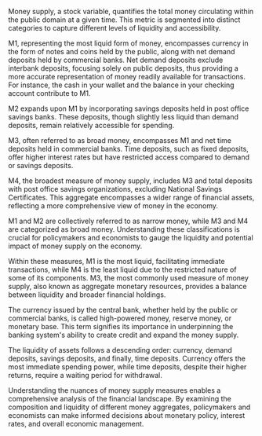 Money supply, a stock variable, quantifies the total money circulating within the public domain at a given time. This metric is segmented into distinct categories to capture different levels of liquidity and accessibility.

M1, representing the most liquid form of money, encompasses currency in the form of notes and coins held by the public, along with net demand deposits held by commercial banks. Net demand deposits exclude interbank deposits, focusing solely on public deposits, thus providing a more accurate representation of money readily available for transactions. For instance, the cash in your wallet and the balance in your checking account contribute to M1.

M2 expands upon M1 by incorporating savings deposits held in post office savings banks. These deposits, though slightly less liquid than demand deposits, remain relatively accessible for spending.

M3, often referred to as broad money, encompasses M1 and net time deposits held in commercial banks. Time deposits, such as fixed deposits, offer higher interest rates but have restricted access compared to demand or savings deposits.

M4, the broadest measure of money supply, includes M3 and total deposits with post office savings organizations, excluding National Savings Certificates. This aggregate encompasses a wider range of financial assets, reflecting a more comprehensive view of money in the economy.

M1 and M2 are collectively referred to as narrow money, while M3 and M4 are categorized as broad money. Understanding these classifications is crucial for policymakers and economists to gauge the liquidity and potential impact of money supply on the economy.

Within these measures, M1 is the most liquid, facilitating immediate transactions, while M4 is the least liquid due to the restricted nature of some of its components. M3, the most commonly used measure of money supply, also known as aggregate monetary resources, provides a balance between liquidity and broader financial holdings.

The currency issued by the central bank, whether held by the public or commercial banks, is called high-powered money, reserve money, or monetary base. This term signifies its importance in underpinning the banking system's ability to create credit and expand the money supply.

The liquidity of assets follows a descending order: currency, demand deposits, savings deposits, and finally, time deposits. Currency offers the most immediate spending power, while time deposits, despite their higher returns, require a waiting period for withdrawal.

Understanding the nuances of money supply measures enables a comprehensive analysis of the financial landscape. By examining the composition and liquidity of different money aggregates, policymakers and economists can make informed decisions about monetary policy, interest rates, and overall economic management.